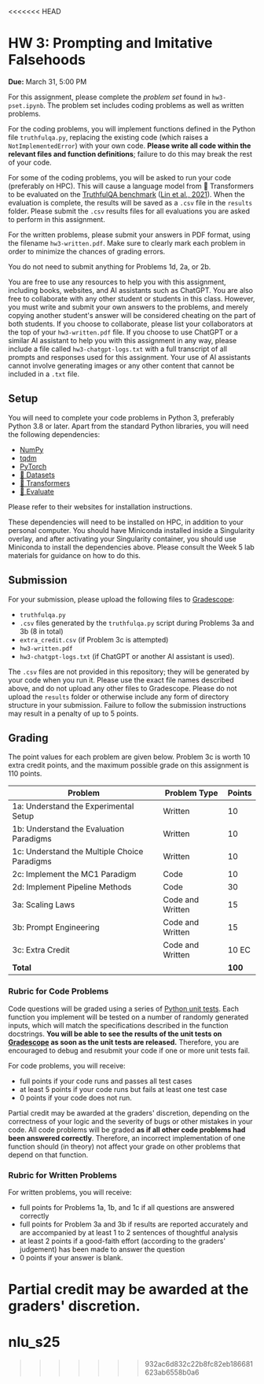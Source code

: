 <<<<<<< HEAD
# HW 3: Prompting and Imitative Falsehoods
**Due:** March 31, 5:00 PM

For this assignment, please complete the _problem set_ found in `hw3-pset.ipynb`. The problem set includes coding
problems as well as written problems.

For the coding problems, you will implement functions defined in the Python file `truthfulqa.py`, replacing the existing code (which raises a `NotImplementedError`) with your own code. **Please write all code within the relevant files and function definitions**; failure to do this may break the rest of your code.

For some of the coding problems, you will be asked to run your code (preferably on HPC). This will cause a language model from 🤗 Transformers to be evaluated on the [TruthfulQA benchmark](https://huggingface.co/datasets/EleutherAI/truthful_qa_mc) ([Lin et al., 2021](https://arxiv.org/abs/2109.07958)). When the evaluation is complete, the results will be saved as a `.csv` file in the `results` folder. Please submit the `.csv` results files for all evaluations you are asked to perform in this assignment.

For the written problems, please submit your answers in PDF format, using the filename `hw3-written.pdf`. Make sure to clearly mark each problem in order to minimize the chances of grading errors.

You do not need to submit anything for Problems 1d, 2a, or 2b.

You are free to use any resources to help you with this assignment, including books, websites, and AI assistants such as ChatGPT. You are also free to collaborate with any other student or students in this class. However, you must write and submit your own answers to the problems, and merely copying another student's answer will be considered cheating on the part of both students. If you choose to collaborate, please list your collaborators at the top of your `hw3-written.pdf` file. If you choose to use ChatGPT or a similar AI assistant to help you with this assignment in any way, please include a file called `hw3-chatgpt-logs.txt` with a full transcript of all prompts and responses used for this assignment. Your use of AI assistants cannot involve generating images or any other content that cannot be included in a `.txt` file.

## Setup

You will need to complete your code problems in Python 3, preferably Python 3.8 or later. Apart from the standard Python libraries, you will need the following dependencies:

* [NumPy](https://numpy.org)
* [tqdm](https://tqdm.github.io/)
* [PyTorch](https://pytorch.org/)
* [🤗 Datasets](https://huggingface.co/docs/datasets/index)
* [🤗 Transformers](https://huggingface.co/docs/transformers/index)
* [🤗 Evaluate](https://huggingface.co/docs/evaluate/index)

Please refer to their websites for installation instructions.

These dependencies will need to be installed on HPC, in addition to your personal computer. You should have Miniconda installed inside a Singularity overlay, and after activating your Singularity container, you should use Miniconda to install the dependencies above. Please consult the Week 5 lab materials for guidance on how to do this.

## Submission

For your submission, please upload the following files to [Gradescope](https://www.gradescope.com):

* `truthfulqa.py`
* `.csv` files generated by the `truthfulqa.py` script during Problems 3a and 3b (8 in total)
* `extra_credit.csv` (if Problem 3c is attempted)
* `hw3-written.pdf`
* `hw3-chatgpt-logs.txt` (if ChatGPT or another AI assistant is used).

The `.csv` files are not provided in this repository; they will be generated by your code when you run it. Please use the exact file names described above, and do not upload any other files to Gradescope. Please do not upload the `results` folder or otherwise include any form of directory structure in your submission. Failure to follow the
submission instructions may result in a penalty of up to 5 points.

## Grading

The point values for each problem are given below. Problem 3c is worth 10 extra credit points, and the maximum possible grade on this assignment is 110 points. 

| Problem | Problem Type | Points |
|---|---|---|
| 1a: Understand the Experimental Setup | Written | 10 |
| 1b: Understand the Evaluation Paradigms | Written | 10 |
| 1c: Understand the Multiple Choice Paradigms | Written | 10 |
| 2c: Implement the MC1 Paradigm | Code | 10 |
| 2d: Implement Pipeline Methods | Code | 30 |
| 3a: Scaling Laws | Code and Written | 15 |
| 3b: Prompt Engineering | Code and Written | 15 |
| 3c: Extra Credit | Code and Written | 10 EC |
| **Total** | | **100** |

### Rubric for Code Problems

Code questions will be graded using a series of [Python unit tests](https://realpython.com/python-testing/). Each
function you implement will be tested on a number of randomly generated inputs, which will match the specifications
described in the function docstrings. **You will be able to see the results of the unit tests on
[Gradescope](https://www.gradescope.com) as soon as the unit tests are released.** Therefore, you are encouraged to debug and resubmit your code if one or more unit tests fail.

For code problems, you will receive:

* full points if your code runs and passes all test cases
* at least 5 points if your code runs but fails at least one test case
* 0 points if your code does not run.

Partial credit may be awarded at the graders' discretion, depending on the correctness of your logic and the severity of
bugs or other mistakes in your code. All code problems will be graded **as if all other code problems had been answered
correctly**. Therefore, an incorrect implementation of one function should (in theory) not affect your grade on other
problems that depend on that function.

### Rubric for Written Problems

For written problems, you will receive:

* full points for Problems 1a, 1b, and 1c if all questions are answered correctly
* full points for Problem 3a and 3b if results are reported accurately and are accompanied by at least 1 to 2 sentences of thoughtful analysis
* at least 2 points if a good-faith effort (according to the graders' judgement) has been made to answer the question
* 0 points if your answer is blank.

Partial credit may be awarded at the graders' discretion.
=======
# nlu_s25
>>>>>>> 932ac6d832c22b8fc82eb186681623ab6558b0a6
